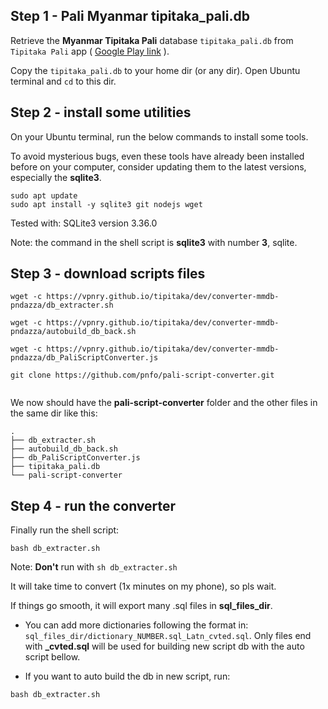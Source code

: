 

## Step 1 -  Pali Myanmar tipitaka_pali.db

Retrieve the **Myanmar Tipitaka Pali** database `tipitaka_pali.db` from
 `Tipitaka Pali` app  ( [Google Play link](http://play.google.com/store/apps/details?id=mm.pndaza.tipitakapali) ).
 
Copy the `tipitaka_pali.db` to your home dir (or any dir). Open Ubuntu terminal and `cd` to this dir.

## Step 2 -  install some utilities

On your Ubuntu terminal, run the below commands to install some tools.

To avoid mysterious bugs, even these tools have already been installed before on your computer, consider updating them to the latest versions, especially the **sqlite3**.

```
sudo apt update
sudo apt install -y sqlite3 git nodejs wget

```

Tested with: SQLite3 version 3.36.0

Note: the command in the shell script is **sqlite3** with number **3**,  sqlite.

## Step 3 -  download scripts files

```
wget -c https://vpnry.github.io/tipitaka/dev/converter-mmdb-pndazza/db_extracter.sh

wget -c https://vpnry.github.io/tipitaka/dev/converter-mmdb-pndazza/autobuild_db_back.sh

wget -c https://vpnry.github.io/tipitaka/dev/converter-mmdb-pndazza/db_PaliScriptConverter.js

git clone https://github.com/pnfo/pali-script-converter.git


```

We now should have the **pali-script-converter** folder and the other files in the same dir like this:


```
.
├── db_extracter.sh
├── autobuild_db_back.sh
├── db_PaliScriptConverter.js
├── tipitaka_pali.db
└── pali-script-converter

```

## Step 4 -  run the converter

Finally run the shell script:

```
bash db_extracter.sh

```

Note: **Don't** run with `sh db_extracter.sh`

It will take time to convert (1x minutes on my phone), so pls wait.

If things go smooth, it will export many .sql files in **sql_files_dir**.

+ You can add more dictionaries following the format in: `sql_files_dir/dictionary_NUMBER.sql_Latn_cvted.sql`. Only files end with **_cvted.sql** will be used for building new script db with the auto script bellow.

+ If you want to auto build the db in new script, run:

```
bash db_extracter.sh

```


